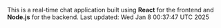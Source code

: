 This is a real-time chat application built using **React** for the frontend and **Node.js** for the backend.
Last updated: Wed Jan  8 00:37:47 UTC 2025
